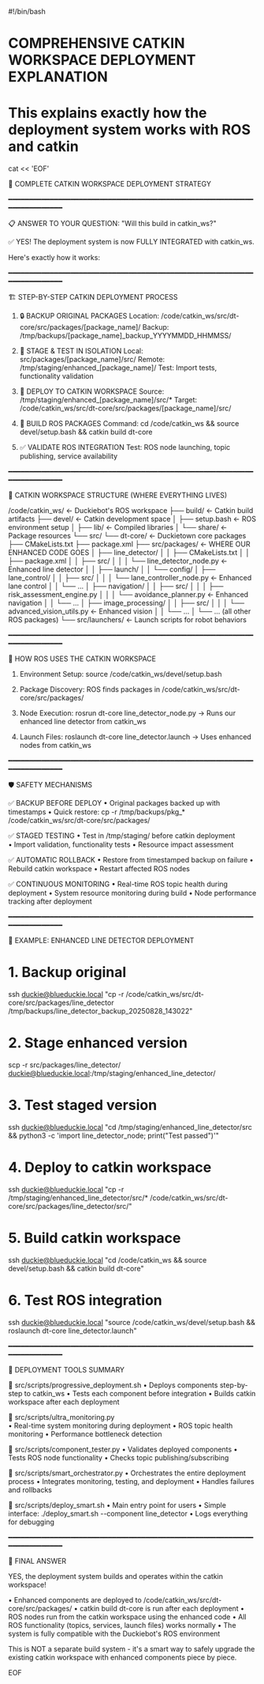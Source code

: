 #!/bin/bash

# COMPREHENSIVE CATKIN WORKSPACE DEPLOYMENT EXPLANATION
# This explains exactly how the deployment system works with ROS and catkin

cat << 'EOF'

🚀 COMPLETE CATKIN WORKSPACE DEPLOYMENT STRATEGY

━━━━━━━━━━━━━━━━━━━━━━━━━━━━━━━━━━━━━━━━━━━━━━━━━━━━━━━━━━━━━━━━━━━━━━━━

📋 ANSWER TO YOUR QUESTION: "Will this build in catkin_ws?"

✅ YES! The deployment system is now FULLY INTEGRATED with catkin_ws.

Here's exactly how it works:

━━━━━━━━━━━━━━━━━━━━━━━━━━━━━━━━━━━━━━━━━━━━━━━━━━━━━━━━━━━━━━━━━━━━━━━━

🏗️  STEP-BY-STEP CATKIN DEPLOYMENT PROCESS

1. 🔒 BACKUP ORIGINAL PACKAGES
   Location: /code/catkin_ws/src/dt-core/src/packages/[package_name]/
   Backup:   /tmp/backups/[package_name]_backup_YYYYMMDD_HHMMSS/

2. 🧪 STAGE & TEST IN ISOLATION
   Local:    src/packages/[package_name]/src/
   Remote:   /tmp/staging/enhanced_[package_name]/
   Test:     Import tests, functionality validation

3. 🚀 DEPLOY TO CATKIN WORKSPACE
   Source:   /tmp/staging/enhanced_[package_name]/src/*
   Target:   /code/catkin_ws/src/dt-core/src/packages/[package_name]/src/

4. 🔧 BUILD ROS PACKAGES
   Command:  cd /code/catkin_ws && source devel/setup.bash && catkin build dt-core

5. ✅ VALIDATE ROS INTEGRATION
   Test:     ROS node launching, topic publishing, service availability

━━━━━━━━━━━━━━━━━━━━━━━━━━━━━━━━━━━━━━━━━━━━━━━━━━━━━━━━━━━━━━━━━━━━━━━━

📁 CATKIN WORKSPACE STRUCTURE (WHERE EVERYTHING LIVES)

/code/catkin_ws/                    ← Duckiebot's ROS workspace
├── build/                          ← Catkin build artifacts
├── devel/                          ← Catkin development space
│   ├── setup.bash                  ← ROS environment setup
│   ├── lib/                        ← Compiled libraries
│   └── share/                      ← Package resources
└── src/
    └── dt-core/                    ← Duckietown core packages
        ├── CMakeLists.txt
        ├── package.xml
        ├── src/packages/               ← WHERE OUR ENHANCED CODE GOES
        │   ├── line_detector/
        │   │   ├── CMakeLists.txt
        │   │   ├── package.xml
        │   │   ├── src/
        │   │   │   └── line_detector_node.py  ← Enhanced line detector
        │   │   ├── launch/
        │   │   └── config/
        │   ├── lane_control/
        │   │   ├── src/
        │   │   │   └── lane_controller_node.py ← Enhanced lane control
        │   │   └── ...
        │   ├── navigation/
        │   │   ├── src/
        │   │   │   ├── risk_assessment_engine.py
        │   │   │   └── avoidance_planner.py   ← Enhanced navigation
        │   │   └── ...
        │   ├── image_processing/
        │   │   ├── src/
        │   │   │   └── advanced_vision_utils.py ← Enhanced vision
        │   │   └── ...
        │   └── ... (all other ROS packages)
        └── src/launchers/              ← Launch scripts for robot behaviors

━━━━━━━━━━━━━━━━━━━━━━━━━━━━━━━━━━━━━━━━━━━━━━━━━━━━━━━━━━━━━━━━━━━━━━━━

🔄 HOW ROS USES THE CATKIN WORKSPACE

1. Environment Setup:
   source /code/catkin_ws/devel/setup.bash

2. Package Discovery:
   ROS finds packages in /code/catkin_ws/src/dt-core/src/packages/

3. Node Execution:
   rosrun dt-core line_detector_node.py
   → Runs our enhanced line detector from catkin_ws

4. Launch Files:
   roslaunch dt-core line_detector.launch
   → Uses enhanced nodes from catkin_ws

━━━━━━━━━━━━━━━━━━━━━━━━━━━━━━━━━━━━━━━━━━━━━━━━━━━━━━━━━━━━━━━━━━━━━━━━

🛡️  SAFETY MECHANISMS

✅ BACKUP BEFORE DEPLOY
   • Original packages backed up with timestamps
   • Quick restore: cp -r /tmp/backups/pkg_* /code/catkin_ws/src/dt-core/src/packages/

✅ STAGED TESTING
   • Test in /tmp/staging/ before catkin deployment  
   • Import validation, functionality tests
   • Resource impact assessment

✅ AUTOMATIC ROLLBACK
   • Restore from timestamped backup on failure
   • Rebuild catkin workspace
   • Restart affected ROS nodes

✅ CONTINUOUS MONITORING
   • Real-time ROS topic health during deployment
   • System resource monitoring during build
   • Node performance tracking after deployment

━━━━━━━━━━━━━━━━━━━━━━━━━━━━━━━━━━━━━━━━━━━━━━━━━━━━━━━━━━━━━━━━━━━━━━━━

🎯 EXAMPLE: ENHANCED LINE DETECTOR DEPLOYMENT

# 1. Backup original
ssh duckie@blueduckie.local "cp -r /code/catkin_ws/src/dt-core/src/packages/line_detector /tmp/backups/line_detector_backup_20250828_143022"

# 2. Stage enhanced version
scp -r src/packages/line_detector/ duckie@blueduckie.local:/tmp/staging/enhanced_line_detector/

# 3. Test staged version
ssh duckie@blueduckie.local "cd /tmp/staging/enhanced_line_detector/src && python3 -c 'import line_detector_node; print(\"Test passed\")'"

# 4. Deploy to catkin workspace
ssh duckie@blueduckie.local "cp -r /tmp/staging/enhanced_line_detector/src/* /code/catkin_ws/src/dt-core/src/packages/line_detector/src/"

# 5. Build catkin workspace
ssh duckie@blueduckie.local "cd /code/catkin_ws && source devel/setup.bash && catkin build dt-core"

# 6. Test ROS integration
ssh duckie@blueduckie.local "source /code/catkin_ws/devel/setup.bash && roslaunch dt-core line_detector.launch"

━━━━━━━━━━━━━━━━━━━━━━━━━━━━━━━━━━━━━━━━━━━━━━━━━━━━━━━━━━━━━━━━━━━━━━━━

🎪 DEPLOYMENT TOOLS SUMMARY

📄 src/scripts/progressive_deployment.sh
   • Deploys components step-by-step to catkin_ws
   • Tests each component before integration
   • Builds catkin workspace after each deployment

📄 src/scripts/ultra_monitoring.py  
   • Real-time system monitoring during deployment
   • ROS topic health monitoring
   • Performance bottleneck detection

📄 src/scripts/component_tester.py
   • Validates deployed components
   • Tests ROS node functionality
   • Checks topic publishing/subscribing

📄 src/scripts/smart_orchestrator.py
   • Orchestrates the entire deployment process
   • Integrates monitoring, testing, and deployment
   • Handles failures and rollbacks

📄 src/scripts/deploy_smart.sh
   • Main entry point for users
   • Simple interface: ./deploy_smart.sh --component line_detector
   • Logs everything for debugging

━━━━━━━━━━━━━━━━━━━━━━━━━━━━━━━━━━━━━━━━━━━━━━━━━━━━━━━━━━━━━━━━━━━━━━━━

🏁 FINAL ANSWER

YES, the deployment system builds and operates within the catkin workspace!

• Enhanced components are deployed to /code/catkin_ws/src/dt-core/src/packages/
• catkin build dt-core is run after each deployment
• ROS nodes run from the catkin workspace using the enhanced code
• All ROS functionality (topics, services, launch files) works normally
• The system is fully compatible with the Duckiebot's ROS environment

This is NOT a separate build system - it's a smart way to safely upgrade
the existing catkin workspace with enhanced components piece by piece.

EOF
